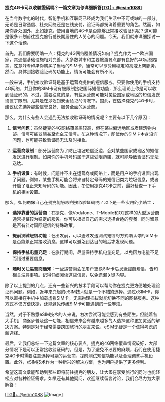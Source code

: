 **捷克4G卡可以收驗證碼嗎？一篇文章为你详细解答[[TG💪+ @esim1088](https://t.me/s/esim1088)]**

在当今数字化的时代，智能手机和互联网已经成为我们生活中不可或缺的一部分。无论是日常通信、社交网络还是在线支付，验证码都扮演着重要的角色。然而，如果你身处国外，比如捷克，使用当地的4G卡是否能够正常接收验证码呢？这可能是很多计划前往捷克旅行或长期居住的人关心的问题。今天，我们就来详细探讨一下这个话题。

首先，我们需要明确一点：捷克的4G网络覆盖情况如何？捷克作为一个欧洲国家，其通信基础设施相对完善。大多数城市和主要旅游景点都有良好的4G网络覆盖，这意味着如果你购买了当地的SIM卡，通常可以享受到稳定的高速上网服务。然而，具体到接收验证码的功能上，情况可能会有所不同。

一般来说，手机接收验证码是基于运营商提供的短信服务。只要你使用的手机支持4G网络，并且你的SIM卡没有被限制接收国际短信功能，那么理论上你是可以收到验证码的。不过，需要注意的是，有些运营商可能对某些国家或地区的短信发送设置了限制，尤其是在涉及到安全验证的情况下。因此，在选择捷克的4G卡时，建议优先选择那些信誉良好、服务全面的运营商。

那么，为什么有些人会遇到无法接收验证码的情况呢？主要有以下几个原因：

1. **信号问题**：虽然捷克的4G网络覆盖率较高，但在某些偏远地区或者建筑物内部，信号可能较弱甚至完全无信号。在这种情况下，即使你的SIM卡本身没有问题，也可能导致验证码无法及时接收。

2. **运营商限制**：部分运营商为了防止垃圾短信泛滥，会对某些国家或地区的短信发送进行限制。如果你的手机号码属于这些受限范围，就可能导致验证码无法送达。

3. **手机设置**：有时候，问题并不出在运营商或网络上，而是用户的手机设置出现了问题。例如，某些手机可能会将来自特定号码的短信归类为垃圾信息，或者开启了阻止未知号码的功能。因此，在使用捷克4G卡之前，最好检查一下手机的相关设置。

那么，如何确保自己在捷克能够顺利接收验证码呢？以下是一些实用的小贴士：

- **选择靠谱的运营商**：在捷克，像Vodafone、T-Mobile和O2这样的大型运营商通常提供较为稳定的服务。你可以根据自己的需求选择合适的套餐，同时留意是否有针对国际短信的特殊政策。
  
- **提前测试短信功能**：在出发前，可以通过发送测试短信的方式确认你的SIM卡是否能够正常接收消息。这样可以避免到达目的地后才发现问题。

- **保持手机电量充足**：在旅行期间，尽量保持手机电量充足，以免因为电量不足而错过重要信息。

- **随时关注运营商通知**：一些运营商会在用户更换SIM卡后发送提醒短信，告知相关注意事项。记得仔细阅读这些信息，以免遗漏关键内容。

除了以上提到的几点，还有一些新兴的技术手段可以帮助你在捷克更方便地处理验证码问题。例如，近年来兴起的eSIM技术就是一个不错的选择。通过eSIM卡，你可以直接在手机中加载虚拟SIM卡，无需物理插拔就能切换不同的网络服务。这种方式不仅方便快捷，还能避免传统SIM卡可能遇到的一些麻烦。

当然，对于不熟悉eSIM技术的人来说，初次尝试可能会感到有些陌生。但随着各大手机厂商逐步普及这一功能，相信未来会有越来越多的人选择这种更加灵活的解决方案。特别是对于经常需要跨国旅行的朋友来说，eSIM无疑是一个值得考虑的新选择。

最后，让我们总结一下这篇文章的核心要点。捷克的4G网络覆盖情况较好，大部分情况下是可以正常接收验证码的。但是，为了避免不必要的麻烦，我们在使用捷克4G卡时需要注意选择可靠的运营商、提前测试短信功能以及合理调整手机设置。此外，eSIM技术作为一种新兴的解决方案，也为用户提供了更多便利。

希望这篇文章能帮助到那些即将前往捷克的朋友，让大家在享受旅行的同时也能轻松应对各种验证需求。如果还有其他疑问，欢迎继续留言讨论，我们会尽力为大家解答！

[[TG💪+ @esim1088](https://t.me/s/esim1088) ![Image](https://i.postimg.cc/4NQfJmqS/Snipaste-2025-05-13-00-14-12.png)]